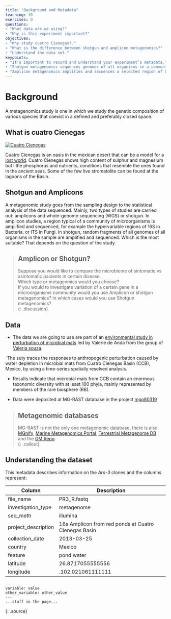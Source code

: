 ```yaml
---
title: "Background and Metadata"
teaching: 10
exercises: 0
questions:
- "What data are we using?"  
- "Why is this experiment important?"  
objectives:
- "Why study cuatro Cienegas?."
- "What is the difference between shotgun and amplicon metagenomics?"  
- "Understand the data set."
keypoints:
- "It’s important to record and understand your experiment’s metadata."  
- "Shotgun metagenomics sequences genomes of all organisms in a community."     
- "Amplicon metagenomics amplifies and secuences a selected region of DNA."   
---
```


# Background  
A metagenomics study is one in which we study the genetic composition of various
species that coexist in a defined and preferably closed space. 

## What is cuatro Cienegas  
<a href="{{ page.root }}/fig/md-01-data-Stromatolites.jpeg">
  <img src="{{ page.root }}/fig/md-01-data-Stromatolites.jpeg" alt="Cuatro Cienegas" />
</a>

Cuatro Cienegas is an oasis in the mexican desert that can be a model for a 
[lost world](https://elifesciences.org/articles/38278).  Cuatro Cienegas shows
high content of sulphur and magnesium but little phosphorus and nutrients, conditions 
that resemble the ones found in the ancient seas. Some of the few live stromatolite
can be found at the lagoons of the Basin.  
  
## Shotgun and Amplicons    
A metagenomic study goes from the sampling design to the statistical analysis of the data sequenced. 
Mainly, two types of studies are carried out: amplicons and whole-genome sequencing (WGS) or shotgun. 
In amplicon studies, a region typical of a community of microorganisms is amplified and sequenced, 
for example the hypervariable regions of 16S in Bacteria, or ITS in Fungi.  In shotgun, random fragments 
of all genomes of all organisms in the sample are amplified and sequenced. Which is the most suitable? 
That depends on the question of the study.  

> ## Amplicon or Shotgun? 
>
> Suppose you would like to compare the microbiome of sintomatic vs asintomatic pacients in certain disease.  
> Which type or metageomics would you choose?  
> If you would to investigate variation of a certain gene in a microorganisms community would you use Amplicon
> or shotgun metagenomics?
> In which cases would you use Shotgun metagenomics?  
{: .discussion}

## Data 
  - The data we are going to use are part of an [environmental study in perturbation of microbial mats](https://www.frontiersin.org/articles/10.3389/fmicb.2018.02606/full) led 
    by Valerie de Anda from the group of [Valeria souza](https://es.wikipedia.org/wiki/Valeria_Souza_Saldivar).  
   
   -The suty traces the responses to anthropogenic perturbation caused by water depletion in microbial mats 
   from Cuatro Cienegas Basin (CCB), Mexico, by using a time-series spatially resolved analysis.  
   
  - Results indicate that microbial mats from CCB contain an enormous taxonomic diversity with at least 
  100 phyla, mainly represented by members of the rare biosphere (RB).  
  
  - Data were deposited at MG-RAST database in the project 
  [mgp80319](https://www.mg-rast.org/mgmain.html?mgpage=project&project=mgp80319)   

> ## Metagenomic databases
>
> MG-RAST is not the only one metagenomic database, there is also [MGnify](https://www.ebi.ac.uk/metagenomics/), 
> [Marine Metagenomics Portal](https://mmp.sfb.uit.no/), [Terrestrial Metagenome DB](https://webapp.ufz.de/tmdb/)  
> and the [GM Repo](https://gmrepo.humangut.info/home).   
{: .callout}


## Understanding the dataset  
This metadata describes information on the *Ara-3* clones and the columns represent:

| Column           | Description                                |
|------------------|--------------------------------------------|
| file_name	          | PR3_R.fastq				|
| investigation_type	       | metagenome		|
| seq_meth            | illumina	|
| project_description	        |  16s Amplicon from red ponds at Cuatro Cienegas Basin			|
| collection_date       | 2013-03-25 |
| country          | Mexico |
| feature         | pond water |
| latitude              | 26.8717055555556	|
| longitude        | .102.021061111111 |

~~~
---
variable: value
other_variable: other_value
---
...stuff in the page...
~~~
{: .source}

